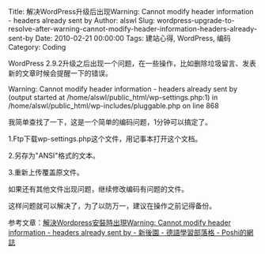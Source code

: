 Title: 解决WordPress升级后出现Warning: Cannot modify header information - headers already sent by
Author: alswl
Slug: wordpress-upgrade-to-resolve-after-warning-cannot-modify-header-information-headers-already-sent-by
Date: 2010-02-21 00:00:00
Tags: 建站心得, WordPress, 编码
Category: Coding

WordPress 2.9.2升级之后出现一个问题，在一些操作，比如删除垃圾留言、发表新的文章时候会提醒一下的错误。

>

Warning: Cannot modify header information - headers already sent by (output
started at /home/alswl/public_html/wp-settings.php:1) in
/home/alswl/public_html/wp-includes/pluggable.php on line 868

我简单查找了一下，这是一个简单的编码问题，1分钟可以搞定了。

1.Ftp下载wp-settings.php这个文件，用记事本打开这个文档。

2.另存为"ANSI"格式的文本。

3.重新上传覆盖原文件。

如果还有其他文件出现问题，继续修改编码有问题的文件。

这样问题就可以解决了，为了以防万一，建议在操作之前记得备份。

参考文章：[解決Wordpress安裝時出現Warning: Cannot modify header information - headers
already sent by - 新後園 - 德語學習部落格 - Poshi的網誌](http://poshi.org/post/401.html)

